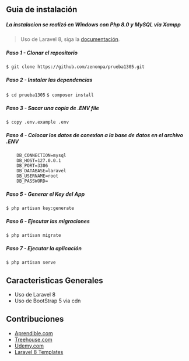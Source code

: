 ## Guia de instalación
##### La instalacion se realizó en Windows con Php 8.0 y MySQL via Xampp
> Uso de Laravel 8, siga la [documentación](https://laravel.com/docs/8.x/installation).

##### Paso 1 - Clonar el repositorio
`$ git clone https://github.com/zenonpa/prueba1305.git`

##### Paso 2 - Instalar las dependencias
`$ cd prueba1305`
`$ composer install`

##### Paso 3 - Sacar una copia de .ENV file
`$ copy .env.example .env`

##### Paso 4 - Colocar los datos de conexion a la base de datos en el archivo .ENV
		DB_CONNECTION=mysql
		DB_HOST=127.0.0.1
		DB_PORT=3306
		DB_DATABASE=laravel
		DB_USERNAME=root
		DB_PASSWORD=
    

##### Paso 5 - Generar el Key del App
`$ php artisan key:generate`

##### Paso 6 - Ejecutar las migraciones
`$ php artisan migrate`

##### Paso 7 - Ejecutar la aplicación
`$ php artisan serve`

## Caracteristicas Generales
* Uso de Laravel 8
* Uso de BootStrap 5 via cdn

## Contribuciones
- [Aprendible.com](https://aprendible.com/)
- [Treehouse.com](https://teamtreehouse.com/zenon)
- [Udemy.com](https://www.udemy.com/)
- [Laravel 8 Templates](https://www.onlinecode.org/laravel-8-crud-example-laravel-8-crud-beginners-tutorial/)

